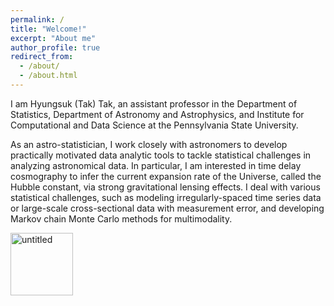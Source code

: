```yaml
---
permalink: /
title: "Welcome!"
excerpt: "About me"
author_profile: true
redirect_from: 
  - /about/
  - /about.html
---
```


I am Hyungsuk (Tak) Tak, an assistant professor in the Department of Statistics, Department of Astronomy and Astrophysics, and Institute for Computational and Data Science at the Pennsylvania State University. 

As an astro-statistician, I work closely with astronomers to develop practically motivated data analytic tools to tackle statistical challenges in analyzing astronomical data. In particular, I am interested in time delay cosmography to infer the current expansion rate of the Universe, called the Hubble constant, via strong gravitational lensing effects. I deal with various statistical challenges, such as modeling irregularly-spaced time series data or large-scale cross-sectional data with measurement error, and developing Markov chain Monte Carlo methods for multimodality. 

<img src="https://hyungsuktak.github.io/images/overview.jpg" width='100' alt="untitled" class="inline"/>
